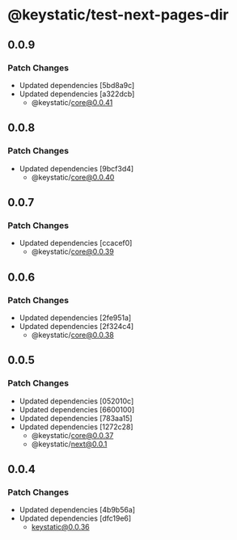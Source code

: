 # @keystatic/test-next-pages-dir

## 0.0.9

### Patch Changes

- Updated dependencies [5bd8a9c]
- Updated dependencies [a322dcb]
  - @keystatic/core@0.0.41

## 0.0.8

### Patch Changes

- Updated dependencies [9bcf3d4]
  - @keystatic/core@0.0.40

## 0.0.7

### Patch Changes

- Updated dependencies [ccacef0]
  - @keystatic/core@0.0.39

## 0.0.6

### Patch Changes

- Updated dependencies [2fe951a]
- Updated dependencies [2f324c4]
  - @keystatic/core@0.0.38

## 0.0.5

### Patch Changes

- Updated dependencies [052010c]
- Updated dependencies [6600100]
- Updated dependencies [783aa15]
- Updated dependencies [1272c28]
  - @keystatic/core@0.0.37
  - @keystatic/next@0.0.1

## 0.0.4

### Patch Changes

- Updated dependencies [4b9b56a]
- Updated dependencies [dfc19e6]
  - keystatic@0.0.36
